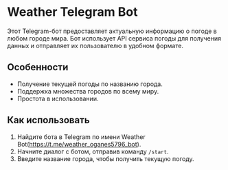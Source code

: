 # Weather Telegram Bot

Этот Telegram-бот предоставляет актуальную информацию о погоде в любом городе мира. Бот использует API сервиса погоды для получения данных и отправляет их пользователю в удобном формате.

## Особенности

- Получение текущей погоды по названию города.
- Поддержка множества городов по всему миру.
- Простота в использовании.

## Как использовать

1. Найдите бота в Telegram по имени Weather Bot(https://t.me/weather_oganes5796_bot).
2. Начните диалог с ботом, отправив команду `/start`.
3. Введите название города, чтобы получить текущую погоду.
